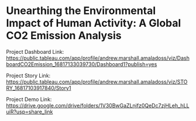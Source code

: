 # Unearthing the Environmental Impact of Human Activity: A Global CO2 Emission Analysis

Project Dashboard Link: https://public.tableau.com/app/profile/andrew.marshall.amaladoss/viz/DashboardCO2Emission_16817133039730/Dashboard1?publish=yes

Project Story Link: https://public.tableau.com/app/profile/andrew.marshall.amaladoss/viz/STORY_16817103917840/Story1

Project Demo Link: https://drive.google.com/drive/folders/1V30BwGaZLnjfz0QeDc7zjHLeh_hLLuiR?usp=share_link
